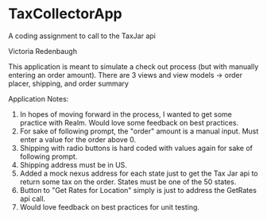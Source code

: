 # TaxCollectorApp
A coding assignment to call to the TaxJar api

Victoria Redenbaugh

This application is meant to simulate a check out process (but with manually entering an order amount). There are 3 views and view models -> order placer, shipping, and order summary

Application Notes:
1. In hopes of moving forward in the process, I wanted to get some practice with Realm. Would love some feedback on best practices.
2. For sake of following prompt, the "order" amount is a manual input. Must enter a value for the order above 0.
3. Shipping with radio buttons is hard coded with values again for sake of following prompt.
4. Shipping address must be in US.
5. Added a mock nexus address for each state just to get the Tax Jar api to return some tax on the order. States must be one of the 50 states.
6. Button to "Get Rates for Location" simply is just to address the GetRates api call.
7. Would love feedback on best practices for unit testing.
